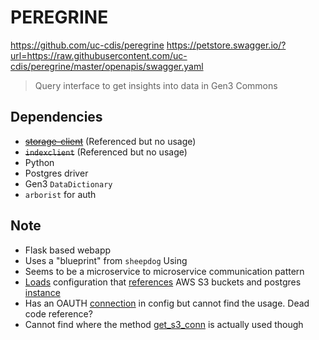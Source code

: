 # PEREGRINE

https://github.com/uc-cdis/peregrine
https://petstore.swagger.io/?url=https://raw.githubusercontent.com/uc-cdis/peregrine/master/openapis/swagger.yaml

> Query interface to get insights into data in Gen3 Commons

## Dependencies

* ~~[storage-client](https://github.com/uc-cdis/storage-client)~~ (Referenced but no usage)
* ~~`indexclient`~~ (Referenced but no usage)
* Python
* Postgres driver
* Gen3 `DataDictionary` 
* `arborist` for auth

## Note 
* Flask based webapp
* Uses a "blueprint" from `sheepdog`
Using 
* Seems to be a microservice to microservice communication pattern
* [Loads](https://github.com/uc-cdis/peregrine/blob/5eff625b4fd6d3e2c4a64de865e26de42bacdbe9/peregrine/api.py#L215) configuration that [references](https://github.com/uc-cdis/peregrine/blob/ab9a8387ef8eba1bd77b0ce1c570f02d59e14260/peregrine/dev_settings.py#L27) AWS S3 buckets and postgres [instance](https://github.com/uc-cdis/peregrine/blob/ab9a8387ef8eba1bd77b0ce1c570f02d59e14260/peregrine/dev_settings.py#L55)
* Has an OAUTH [connection](https://github.com/uc-cdis/peregrine/blob/ab9a8387ef8eba1bd77b0ce1c570f02d59e14260/peregrine/dev_settings.py#L77) in config but cannot find the usage. Dead code reference?
* Cannot find where the method [get_s3_conn](https://github.com/uc-cdis/peregrine/blob/e74f55f35ddd4e8ec978f9245f7f0d3f241d4a3a/peregrine/utils/pyutils.py#L19) is actually used though